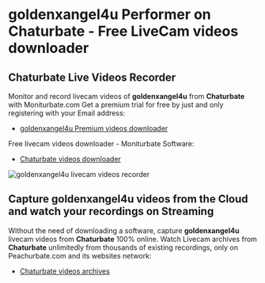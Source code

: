 # goldenxangel4u Performer on Chaturbate - Free LiveCam videos downloader

## Chaturbate Live Videos Recorder

Monitor and record livecam videos of **goldenxangel4u** from **Chaturbate** with Moniturbate.com
Get a premium trial for free by just and only registering with your Email address:
* [goldenxangel4u Premium videos downloader](https://moniturbate.com/request-demo-licence-key.html)

Free livecam videos downloader - Moniturbate Software:
* [Chaturbate videos downloader](https://moniturbate.com/moniturbate-download-software.html)

![goldenxangel4u livecam videos recorder](https://peachurnet.com/templates/moniturbate-software.png)


## Capture goldenxangel4u videos from the Cloud and watch your recordings on Streaming

Without the need of downloading a software, capture **goldenxangel4u** livecam videos from **Chaturbate** 100% online.
Watch Livecam archives from **Chaturbate** unlimitedly from thousands of existing recordings, only on Peachurbate.com and its websites network:
* [Chaturbate videos archives](https://peachurnet.com/)